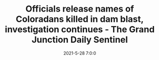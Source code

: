 ---
"title": "Officials release names of Coloradans killed in dam blast, investigation continues - The Grand Junction Daily Sentinel"
"date": "2021-5-28 7:0:0"
"feed_name": "GOOGLENEWS"
"feed_website": "https://news.google.com/search?q=drilling%2Bincident&hl=en-US&gl=US&ceid=US:en"
"feed_rss": "https://news.google.com/rss/search?q=drilling%2Bincident&hl=en-US&gl=US&ceid=US:en"
"link": "https://www.gjsentinel.com/news/western_colorado/officials-release-names-of-coloradans-killed-in-dam-blast-investigation-continues/article_9997f2e4-bf04-11eb-a019-53d17ec8043b.html"
"file": "_posts/2021-5-28-7-0-0_GOOGLENEWS_d82afc5715158370ae66a3023370df4588cd4e61.md"
"accident": "1"
"drilling": "1"
"dead": "1"
"injured": "0"
---